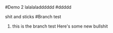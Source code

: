 #Demo 2
lalalaladddddd
#ddddd

shit and sticks
#Branch test

1. this is the branch test
   Here's some new bullshit
